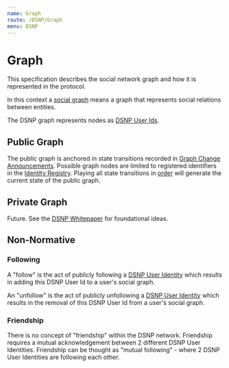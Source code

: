 ```yaml
---
name: Graph
route: /DSNP/Graph
menu: DSNP
---
```


# Graph

This specification describes the social network graph and how it is represented in the protocol.

In this context a [social graph](https://en.wikipedia.org/wiki/Social_graph) means a graph that represents social relations between entities.

The DSNP graph represents nodes as [DSNP User Ids](/DSNP/Identifiers#dsnp-user-id).

## Public Graph

The public graph is anchored in state transitions recorded in [Graph Change Announcements](/Announcements/Types/GraphChange).
Possible graph nodes are limited to registered identifiers in the [Identity Registry](/Ethereum/IdentityRegistry).
Playing all state transitions in [order](/Announcements/Overview#ordering-announcements) will
generate the current state of the public graph.

## Private Graph

Future. See the [DSNP Whitepaper](https://github.com/LibertyDSNP/papers) for foundational ideas.

## Non-Normative

### Following

A "follow" is the act of publicly following a [DSNP User Identity](/DSNP/Identifiers#dsnp-user-id) which results in adding this DSNP User Id to a user's social graph.

An "unfollow" is the act of publicly unfollowing a [DSNP User Identity](/DSNP/Identifiers#dsnp-user-id) which results in the removal of this DSNP User Id from a user's social graph.

### Friendship

There is no concept of "friendship" within the DSNP network.
Friendship requires a mutual acknowledgement between 2 different DSNP User Identities.
Friendship can be thought as "mutual following" - where 2 DSNP User Identities are following each other.
